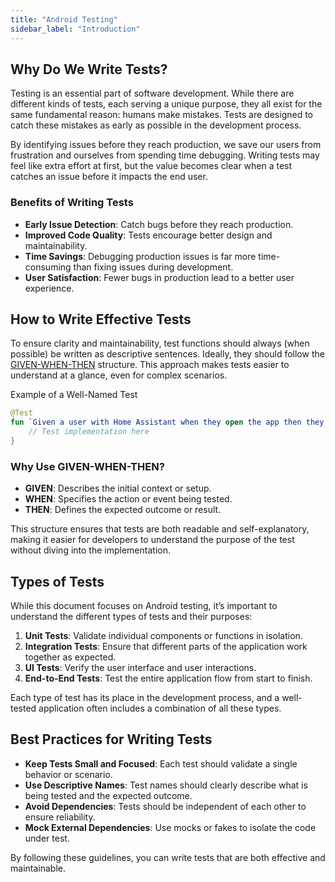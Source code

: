 ```yaml
---
title: "Android Testing"
sidebar_label: "Introduction"
---
```


## Why Do We Write Tests?

Testing is an essential part of software development. While there are different kinds of tests, each serving a unique purpose, they all exist for the same fundamental reason: humans make mistakes. Tests are designed to catch these mistakes as early as possible in the development process.

By identifying issues before they reach production, we save our users from frustration and ourselves from spending time debugging. Writing tests may feel like extra effort at first, but the value becomes clear when a test catches an issue before it impacts the end user.

### Benefits of Writing Tests

- **Early Issue Detection**: Catch bugs before they reach production.
- **Improved Code Quality**: Tests encourage better design and maintainability.
- **Time Savings**: Debugging production issues is far more time-consuming than fixing issues during development.
- **User Satisfaction**: Fewer bugs in production lead to a better user experience.

## How to Write Effective Tests

To ensure clarity and maintainability, test functions should always (when possible) be written as descriptive sentences. Ideally, they should follow the [GIVEN-WHEN-THEN](https://en.wikipedia.org/wiki/Given-When-Then) structure. This approach makes tests easier to understand at a glance, even for complex scenarios.

Example of a Well-Named Test

```kotlin
@Test
fun `Given a user with Home Assistant when they open the app then they see the default dashboard`() {
    // Test implementation here
}
```

### Why Use GIVEN-WHEN-THEN?

- **GIVEN**: Describes the initial context or setup.
- **WHEN**: Specifies the action or event being tested.
- **THEN**: Defines the expected outcome or result.

This structure ensures that tests are both readable and self-explanatory, making it easier for developers to understand the purpose of the test without diving into the implementation.

## Types of Tests

While this document focuses on Android testing, it’s important to understand the different types of tests and their purposes:

1. **Unit Tests**: Validate individual components or functions in isolation.
2. **Integration Tests**: Ensure that different parts of the application work together as expected.
3. **UI Tests**: Verify the user interface and user interactions.
4. **End-to-End Tests**: Test the entire application flow from start to finish.

Each type of test has its place in the development process, and a well-tested application often includes a combination of all these types.

## Best Practices for Writing Tests

- **Keep Tests Small and Focused**: Each test should validate a single behavior or scenario.
- **Use Descriptive Names**: Test names should clearly describe what is being tested and the expected outcome.
- **Avoid Dependencies**: Tests should be independent of each other to ensure reliability.
- **Mock External Dependencies**: Use mocks or fakes to isolate the code under test.

By following these guidelines, you can write tests that are both effective and maintainable.
